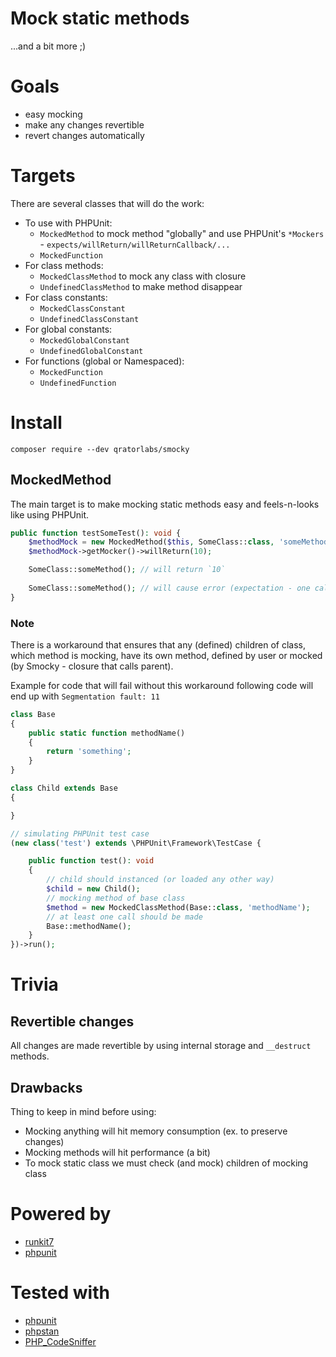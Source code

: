 # Mock static methods

...and a bit more ;)

# Goals

- easy mocking
- make any changes revertible
- revert changes automatically

# Targets

There are several classes that will do the work:

- To use with PHPUnit:
  - `MockedMethod` to mock method "globally" and use PHPUnit's `*Mockers` - `expects/willReturn/willReturnCallback/...`
  - `MockedFunction` 
- For class methods:
  - `MockedClassMethod` to mock any class with closure
  - `UndefinedClassMethod` to make method disappear
- For class constants:
  - `MockedClassConstant`
  - `UndefinedClassConstant`
- For global constants:
  - `MockedGlobalConstant`
  - `UndefinedGlobalConstant`
- For functions (global or Namespaced):
  - `MockedFunction`
  - `UndefinedFunction`

# Install

```shell
composer require --dev qratorlabs/smocky
```

## MockedMethod

The main target is to make mocking static methods easy and feels-n-looks like using PHPUnit.

```php
public function testSomeTest(): void {
    $methodMock = new MockedMethod($this, SomeClass::class, 'someMethod', once());
    $methodMock->getMocker()->willReturn(10);

    SomeClass::someMethod(); // will return `10`
    
    SomeClass::someMethod(); // will cause error (expectation - one call)
}
```

### Note

There is a workaround that ensures that any (defined) children of class, which method is mocking, have its own method,
defined by user or mocked (by Smocky - closure that calls parent).

Example for code that will fail without this workaround following code will end up with `Segmentation fault: 11`

```php
class Base
{
    public static function methodName()
    {
        return 'something';
    }
}

class Child extends Base
{

}

// simulating PHPUnit test case
(new class('test') extends \PHPUnit\Framework\TestCase {

    public function test(): void
    {
        // child should instanced (or loaded any other way)
        $child = new Child();
        // mocking method of base class
        $method = new MockedClassMethod(Base::class, 'methodName');
        // at least one call should be made
        Base::methodName();
    }
})->run();
```

# Trivia

## Revertible changes

All changes are made revertible by using internal storage and `__destruct` methods.

## Drawbacks

Thing to keep in mind before using:

- Mocking anything will hit memory consumption (ex. to preserve changes)
- Mocking methods will hit performance (a bit)
- To mock static class we must check (and mock) children of mocking class

# Powered by

- [runkit7](https://github.com/runkit7/runkit7)
- [phpunit](https://github.com/sebastianbergmann/phpunit)

# Tested with

- [phpunit](https://github.com/sebastianbergmann/phpunit)
- [phpstan](https://github.com/phpstan/phpstan)
- [PHP_CodeSniffer](https://github.com/squizlabs/PHP_CodeSniffer)
